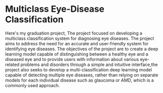 # Multiclass Eye-Disease Classification
Here's my graduation project, The project focused on developing a multiclass classification system for diagnosing eye diseases.
The project aims to address the need for an accurate and user-friendly system for identifying eye diseases. The objectives of the project are to create a deep learning model capable of distinguishing between a healthy eye and a diseased eye and to provide users with information about various eye-related problems and disorders through a simple and intuitive interface,the project also seeks to develop a multi-classification deep learning model capable of detecting multiple eye diseases, rather than relying on separate models for each individual disease such as glaucoma or AMD, which is a commonly used approach.
